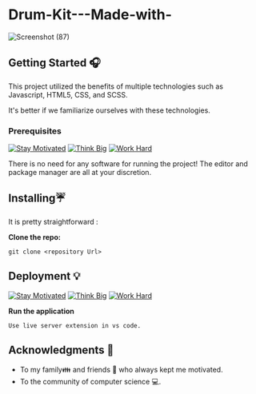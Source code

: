 # Drum-Kit---Made-with-

![Screenshot (87)](https://user-images.githubusercontent.com/98008756/175248129-0a423598-5e4c-47c2-9175-ad45ba4e0691.png)

## Getting Started 🎧

This project utilized the benefits of multiple technologies such as Javascript, HTML5, CSS, and SCSS.

It's better if we familiarize ourselves with these technologies. 

### Prerequisites
[![Stay Motivated](https://img.shields.io/badge/Stay-Motivated-teal.svg?style=for-the-badge)](https://www.twitter.com/chowdarys_lad/) [![Think Big](https://img.shields.io/badge/Think-Big-orange.svg?style=for-the-badge)](https://www.linkedin.com/in/chowdaryslad/) [![Work Hard](https://img.shields.io/badge/Work-Hard-blue.svg?style=for-the-badge)](https://github.com/chowdaryslad)

There is no need for any software for running the project! The editor and package manager are all at your discretion. 

## Installing☔

It is pretty straightforward :

**Clone the repo:** 
```
git clone <repository Url>
```

## Deployment 💡
[![Stay Motivated](https://img.shields.io/badge/Stay-Motivated-teal.svg?style=for-the-badge)](https://www.twitter.com/chowdarys_lad/) [![Think Big](https://img.shields.io/badge/Think-Big-orange.svg?style=for-the-badge)](https://www.linkedin.com/in/chowdaryslad/) [![Work Hard](https://img.shields.io/badge/Work-Hard-blue.svg?style=for-the-badge)](https://github.com/chowdaryslad)

**Run the application** 
```
Use live server extension in vs code.
```

## Acknowledgments 💖

* To my family👪  and friends 👫 who always kept me motivated.
* To the community of computer science 💻.

